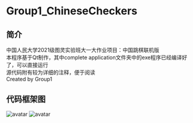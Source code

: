 # Group1_ChineseCheckers

## 简介
中国人民大学2021级图灵实验班大一大作业项目：中国跳棋联机版  
本程序基于Qt制作，其中complete application文件夹中的exe程序已经编译好了，可以直接运行  
源代码附有较为详细的注释，便于阅读  
Created by Group1

## 代码框架图
![avatar](D:/Group1_ChineseCheckers/1.png)
![avatar](D:/Group1_ChineseCheckers/2.png)
